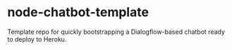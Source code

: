 # node-chatbot-template
Template repo for quickly bootstrapping a Dialogflow-based chatbot ready to deploy to Heroku.
